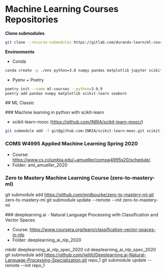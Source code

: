 # Machine Learning Courses Repositories

**Clone submodules**
```zsh
git clone --recurse-submodules https://gitlab.com/durandv-learn/ml-courses.git
```

**Environments**

* Conda
```bash
conda create -p ./env python=3.8 numpy pandas matplotlib jupyter scikit-learn seaborn
```

* Pyenv + Poetry
```bash
poetry init --name ml-courses --python=3.9.9
poetry add pandas numpy matplotlib scikit-learn seaborn
```

## ML Classic

### Machine learning in python with scikit-learn
* scikit-learn-mooc (https://github.com/INRIA/scikit-learn-mooc/)

```bash
git submodule add -f git@github.com:INRIA/scikit-learn-mooc.git scikit-learn-mooc
```


### COMS W4995 Applied Machine Learning Spring 2020
* Course: https://www.cs.columbia.edu/~amueller/comsw4995s20/schedule/
* Folder: aml_amueller_2020

### Zero to Mastery Machine Learning Course (zero-to-mastery-ml)
git submodule add https://github.com/mrdbourke/zero-to-mastery-ml.git zero-to-mastery-ml
git submodule update --remote --init zero-to-mastery-ml

### deeplearning.ai - Natural Language Processing with Classification and Vector Spaces
* Course: https://www.coursera.org/learn/classification-vector-spaces-in-nlp
* Folder: deeplearning_ai_nlp_2020

mkdir deeplearning_ai_nlp_spec_2020
cd deeplearning_ai_nlp_spec_2020
git submodule add https://github.com/ijelliti/Deeplearning.ai-Natural-Language-Processing-Specialization.git repo_1
git submodule update --remote --init repo_1